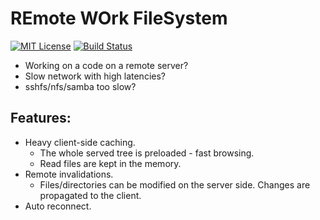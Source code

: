 # REmote WOrk FileSystem

[![MIT License](https://img.shields.io/badge/license-MIT-blue.svg)](https://github.com/dsiroky/rewofs/blob/master/LICENSE.txt)
[![Build Status](https://travis-ci.org/dsiroky/rewofs.svg?branch=master)](https://travis-ci.org/dsiroky/rewofs)

- Working on a code on a remote server?
- Slow network with high latencies?
- sshfs/nfs/samba too slow?

## Features:
- Heavy client-side caching.
    - The whole served tree is preloaded - fast browsing.
    - Read files are kept in the memory.
- Remote invalidations.
    - Files/directories can be modified on the server side. Changes are
      propagated to the client.
- Auto reconnect.
